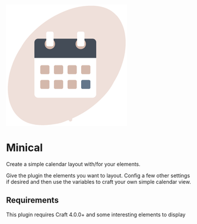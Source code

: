 ![Minical](resources/img/logo_dispositiontools-minical.png)

# Minical
Create a simple calendar layout with/for your elements.

Give the plugin the elements you want to layout. Config a few other settings if desired and then use the variables to craft your own simple calendar view.



## Requirements
This plugin requires Craft 4.0.0+ and some interesting elements to display
